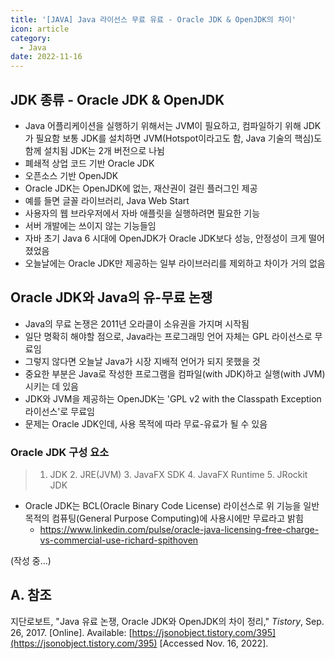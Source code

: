 ```yaml
---
title: '[JAVA] Java 라이선스 무료 유료 - Oracle JDK & OpenJDK의 차이'
icon: article
category:
  - Java
date: 2022-11-16
---
```


## JDK 종류 - Oracle JDK & OpenJDK
- Java 어플리케이션을 실행하기 위해서는 JVM이 필요하고, 컴파일하기 위해 JDK가 필요함
보통 JDK를 설치하면 JVM(Hotspot이라고도 함, Java 기술의 핵심)도 함께 설치됨
JDK는 2개 버전으로 나뉨
- 폐쇄적 상업 코드 기반 Oracle JDK
- 오픈소스 기반 OpenJDK
- Oracle JDK는 OpenJDK에 없는, 재산권이 걸린 플러그인 제공
- 예를 들면 글꼴 라이브러리, Java Web Start
- 사용자의 웹 브라우저에서 자바 애플릿을 실행하려면 필요한 기능
- 서버 개발에는 쓰이지 않는 기능들임
- 자바 초기 Java 6 시대에 OpenJDK가 Oracle JDK보다 성능, 안정성이 크게 떨어졌었음
- 오늘날에는 Oracle JDK만 제공하는 일부 라이브러리를 제외하고 차이가 거의 없음

## Oracle JDK와 Java의 유-무료 논쟁
- Java의 무료 논쟁은 2011년 오라클이 소유권을 가지며 시작됨
- 일단 명확히 해야할 점으로, Java라는 프로그래밍 언어 자체는 GPL 라이선스로 무료임
- 그렇지 않다면 오늘날 Java가 시장 지배적 언어가 되지 못했을 것
- 중요한 부분은 Java로 작성한 프로그램을 컴파일(with JDK)하고 실행(with JVM)시키는 데 있음
- JDK와 JVM을 제공하는 OpenJDK는 'GPL v2 with the Classpath Exception 라이선스'로 무료임
- 문제는 Oracle JDK인데, 사용 목적에 따라 무료-유료가 될 수 있음

### Oracle JDK 구성 요소
> 1. JDK 2. JRE(JVM) 3. JavaFX SDK 4. JavaFX Runtime 5. JRockit JDK

- Oracle JDK는 BCL(Oracle Binary Code License) 라이선스로 위 기능을 일반 목적의 컴퓨팅(General Purpose Computing)에 사용시에만 무료라고 밝힘
    - https://www.linkedin.com/pulse/oracle-java-licensing-free-charge-vs-commercial-use-richard-spithoven

(작성 중...)

## A. 참조
지단로보트, "Java 유료 논쟁, Oracle JDK와 OpenJDK의 차이 정리," *Tistory*, Sep. 26, 2017. [Online]. Available: [https://jsonobject.tistory.com/395](https://jsonobject.tistory.com/395) [Accessed Nov. 16, 2022].

